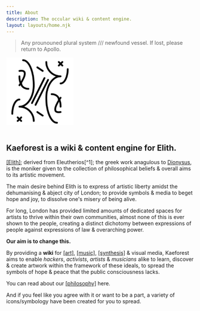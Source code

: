 ```yaml
---
title: About
description: The occular wiki & content engine.
layout: layouts/home.njk
---
```


> Any prounouned plural system /// newfound vessel. If lost, please return to Apollo.

<img style="min-width: 180px; max-width: 16%;" alt="Icon of Elith" src="/static/icons/about_icon.png"/>
<br/>
<br/>

## Kaeforest is a wiki & content engine for Elith.

[[Elith]](/elith); derived from Eleutherios[^1]; the greek work anagulous to [Dionysus](<https://en.wikipedia.org/wiki/Dionysus>), is the moniker given to the collection of philosophical beliefs & overall aims to its artistic movement.

The main desire behind Elith is to express of artistic liberty amidst the dehumanising & abject city of London; to provide symbols & media to beget hope and joy, to dissolve one's misery of being alive.

For long, London has provided limited amounts of dedicated spaces for artists to thrive within their own communities, almost none of this is ever shown to the people, creating a distinct dichotomy between expressions of people against expressions of law & overarching power.

__Our aim is to change this.__

By providing a __wiki__ for [[art]](/art), [[music]](/audio), [[synthesis]](/audio/posts/synthesis) & visual media, Kaeforest aims to enable *hackers*, *activists*, *artists* & *musicians* alike to learn, discover & create artwork within the framework of these ideals, to spread the symbols of hope & peace that the public consciousness lacks.

You can read about our [[philosophy]](/elith) here.

And if you feel like you agree with it or want to be a part, a variety of icons/symbology have been created for you to spread.
